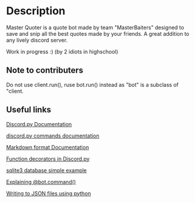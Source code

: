 # Description
Master Quoter is a quote bot made by team "MasterBaiters" designed to save and snip all the best quotes made by your friends. A great addition to any lively discord server.

Work in progress :) (by 2 idiots in highschool)

## Note to contributers
Do not use client.run(), ruse bot.run() instead as "bot" is a subclass of "client.

## Useful links
[Discord.py Documentation](https://discordpy.readthedocs.io/en/latest/)

[discord.py commands documentation](https://discordpy.readthedocs.io/en/latest/ext/commands/commands.html)

[Markdown format Documentation](https://www.markdownguide.org/basic-syntax/)

[Function decorators in Discord.py](https://medium.com/@cantsayihave/decorators-in-discord-py-e44ce3a1aae5)

[sqlite3 database simple example](https://docs.python.org/3/library/sqlite3.html)

[Explaining @bot.command()](https://medium.com/better-programming/how-to-make-discord-bot-commands-in-python-2cae39cbfd55)

[Writing to JSON files using python](https://stackabuse.com/reading-and-writing-json-to-a-file-in-python/)